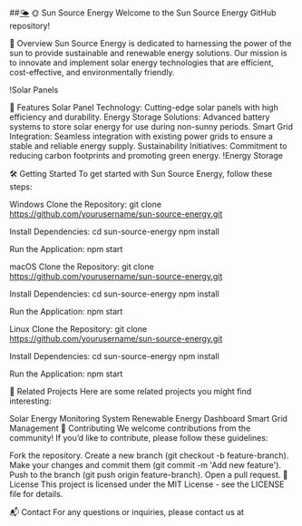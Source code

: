 ##[🌤️](https://sunsourceusa.com/)
🌞 Sun Source Energy
Welcome to the Sun Source Energy GitHub repository!


🌟 Overview
Sun Source Energy is dedicated to harnessing the power of the sun to provide sustainable and renewable energy solutions. Our mission is to innovate and implement solar energy technologies that are efficient, cost-effective, and environmentally friendly.

!Solar Panels

🚀 Features
Solar Panel Technology: Cutting-edge solar panels with high efficiency and durability.
Energy Storage Solutions: Advanced battery systems to store solar energy for use during non-sunny periods.
Smart Grid Integration: Seamless integration with existing power grids to ensure a stable and reliable energy supply.
Sustainability Initiatives: Commitment to reducing carbon footprints and promoting green energy.
!Energy Storage

🛠️ Getting Started
To get started with Sun Source Energy, follow these steps:

Windows
Clone the Repository:
git clone https://github.com/yourusername/sun-source-energy.git

Install Dependencies:
cd sun-source-energy
npm install

Run the Application:
npm start

macOS
Clone the Repository:
git clone https://github.com/yourusername/sun-source-energy.git

Install Dependencies:
cd sun-source-energy
npm install

Run the Application:
npm start

Linux
Clone the Repository:
git clone https://github.com/yourusername/sun-source-energy.git

Install Dependencies:
cd sun-source-energy
npm install

Run the Application:
npm start

🔗 Related Projects
Here are some related projects you might find interesting:

Solar Energy Monitoring System
Renewable Energy Dashboard
Smart Grid Management
🤝 Contributing
We welcome contributions from the community! If you’d like to contribute, please follow these guidelines:

Fork the repository.
Create a new branch (git checkout -b feature-branch).
Make your changes and commit them (git commit -m 'Add new feature').
Push to the branch (git push origin feature-branch).
Open a pull request.
📜 License
This project is licensed under the MIT License - see the LICENSE file for details.

📬 Contact
For any questions or inquiries, please contact us at 
